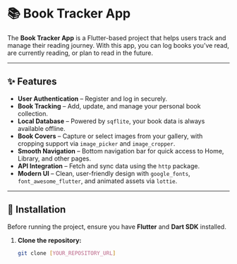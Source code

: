 # 📚 Book Tracker App

The **Book Tracker App** is a Flutter-based project that helps users track and manage their reading journey. With this app, you can log books you’ve read, are currently reading, or plan to read in the future.  

---

## ✨ Features  

- **User Authentication** – Register and log in securely.  
- **Book Tracking** – Add, update, and manage your personal book collection.  
- **Local Database** – Powered by `sqflite`, your book data is always available offline.  
- **Book Covers** – Capture or select images from your gallery, with cropping support via `image_picker` and `image_cropper`.  
- **Smooth Navigation** – Bottom navigation bar for quick access to Home, Library, and other pages.  
- **API Integration** – Fetch and sync data using the `http` package.  
- **Modern UI** – Clean, user-friendly design with `google_fonts`, `font_awesome_flutter`, and animated assets via `lottie`.  

---

## 🚀 Installation  

Before running the project, ensure you have **Flutter** and **Dart SDK** installed.  

1. **Clone the repository:**  
   ```bash
   git clone [YOUR_REPOSITORY_URL]
